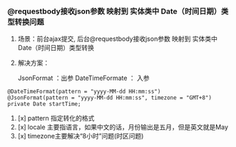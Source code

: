 ### @requestbody接收json参数 映射到 实体类中 Date（时间日期）类型转换问题

1. 场景：前台ajax提交, 后台@requestbody接收json参数 映射到 实体类中 Date（时间日期）类型转换
2. 解决方案：

   JsonFormat ：出参     DateTimeFormate ： 入参

```
@DateTimeFormat(pattern = "yyyy-MM-dd HH:mm:ss")
@JsonFormat(pattern = "yyyy-MM-dd HH:mm:ss", timezone = "GMT+8")
private Date startTime;
```

1. [x] pattern 指定转化的格式
2. [x] locale  主要指语言，如果中文的话，月份输出是五月，但是英文就是May
3. [x] timezone主要解决“8小时”问题\(时区问题\)

